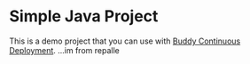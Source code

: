 # Simple Java Project
This is a demo project that you can use with [Buddy Continuous Deployment](https://buddy.works).
...im from repalle
